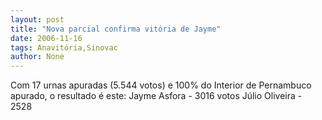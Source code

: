 ```yaml
---
layout: post
title: "Nova parcial confirma vitória de Jayme"
date: 2006-11-16
tags: Anavitória,Sinovac
author: None
---
```

Com 17 urnas apuradas&nbsp;(5.544 votos) e 100% do Interior de Pernambuco apurado, o resultado é este:
Jayme Asfora - 3016 votos
Júlio Oliveira - 2528 
